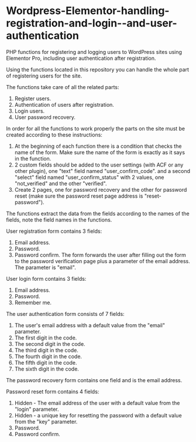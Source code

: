 # Wordpress-Elementor-handling-registration-and-login--and-user-authentication
PHP functions for registering and logging users to WordPress sites using Elementor Pro, including user authentication after registration.

Using the functions located in this repository you can handle the whole part of registering users for the site.

The functions take care of all the related parts:
1. Register users.
2. Authentication of users after registration.
3. Login users.
4. User password recovery.


In order for all the functions to work properly the parts on the site must be created according to these instructions:

1. At the beginning of each function there is a condition that checks the name of the form. Make sure the name of the form is exactly as it says in the function.
2. 2 custom fields should be added to the user settings (with ACF or any other plugin), one "text" field named "user_confirm_code". and a second "select" field named "user_confirm_status" with 2 values, one "not_verified" and the other "verified".
3. Create 2 pages, one for password recovery and the other for password reset (make sure the password reset page address is "reset-password").


The functions extract the data from the fields according to the names of the fields, note the field names in the functions.


User registration form contains 3 fields:
1. Email address.
2. Password.
3. Password confirm.
The form forwards the user after filling out the form to the password verification page plus a parameter of the email address.
The parameter is "email".


User login form contains 3 fields:
1. Email address.
2. Password.
3. Remember me.


The user authentication form consists of 7 fields:
1. The user's email address with a default value from the "email" parameter.
2. The first digit in the code.
3. The second digit in the code.
4. The third digit in the code.
5. The fourth digit in the code.
6. The fifth digit in the code.
7. The sixth digit in the code.


The password recovery form contains one field and is the email address.


Password reset form contains 4 fields:
1. Hidden - The email address of the user with a default value from the "login" parameter.
2. Hidden - a unique key for resetting the password with a default value from the "key" parameter.
3. Password.
4. Password confirm.

